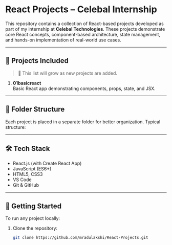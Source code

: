# React Projects – Celebal Internship

This repository contains a collection of React-based projects developed as part of my internship at **Celebal Technologies**. These projects demonstrate core React concepts, component-based architecture, state management, and hands-on implementation of real-world use cases.

---

## 🚀 Projects Included

> 📌 This list will grow as new projects are added.

1. **01basicreact**  
   Basic React app demonstrating components, props, state, and JSX.

<!-- Add more projects like this as you build them -->

---

## 📂 Folder Structure

Each project is placed in a separate folder for better organization. Typical structure:


---

## 🛠️ Tech Stack

- React.js (with Create React App)
- JavaScript (ES6+)
- HTML5, CSS3
- VS Code
- Git & GitHub

---

## 🔧 Getting Started

To run any project locally:

1. Clone the repository:
   ```bash
   git clone https://github.com/mradulakshi/React-Projects.git
